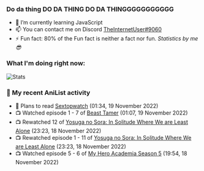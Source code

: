 ### Do da thing DO DA THING DO DA THINGGGGGGGGGGG

<!-- **TheInternetUser0/TheInternetUser0** is a ✨ _special_ ✨ repository because its `README.md` (this file) appears on your GitHub profile. -->


- 🌱 I’m currently learning JavaScript
- 📫 You can contact me on Discord [TheInternetUser#9060](https://discord.com/users/534117072796385300)
- ⚡ Fun fact: 80% of the Fun fact is neither a fact nor fun. _Statistics by me 😎_

### What I'm doing right now:
![Stats](https://discord.c99.nl/widget/theme-3/534117072796385300.png)

### 🌸 My recent AniList activity

<!-- ANILIST_ACTIVITY:start -->

-   📖 Plans to read [Sextopwatch](https://anilist.co/manga/152411) (01:34, 19 November 2022)
-   📺 Watched episode 1 - 7 of [Beast Tamer](https://anilist.co/anime/150695) (01:07, 19 November 2022)
-   📺 Rewatched 12 of [Yosuga no Sora: In Solitude Where We are Least Alone](https://anilist.co/anime/8861) (23:23, 18 November 2022)
-   📺 Rewatched episode 1 - 11 of [Yosuga no Sora: In Solitude Where We are Least Alone](https://anilist.co/anime/8861) (23:23, 18 November 2022)
-   📺 Watched episode 5 - 6 of [My Hero Academia Season 5](https://anilist.co/anime/117193) (19:54, 18 November 2022)

<!-- ANILIST_ACTIVITY:end -->
